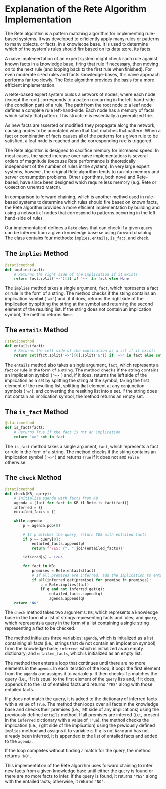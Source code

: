 # Explanation of the Rete Algorithm Implementation

The Rete algorithm is a pattern matching algorithm for implementing rule-based systems. It was developed to efficiently apply many rules or patterns to many objects, or facts, in a knowledge base. It is used to determine which of the system's rules should fire based on its data store, its facts.

A naive implementation of an expert system might check each rule against known facts in a knowledge base, firing that rule if necessary, then moving on to the next rule (and looping back to the first rule when finished). For even moderate sized rules and facts knowledge-bases, this naive approach performs far too slowly. The Rete algorithm provides the basis for a more efficient implementation.

A Rete-based expert system builds a network of nodes, where each node (except the root) corresponds to a pattern occurring in the left-hand-side (the condition part) of a rule. The path from the root node to a leaf node defines a complete rule left-hand-side. Each node has a memory of facts which satisfy that pattern. This structure is essentially a generalized trie.

As new facts are asserted or modified, they propagate along the network, causing nodes to be annotated when that fact matches that pattern. When a fact or combination of facts causes all of the patterns for a given rule to be satisfied, a leaf node is reached and the corresponding rule is triggered.

The Rete algorithm is designed to sacrifice memory for increased speed. In most cases, the speed increase over naïve implementations is several orders of magnitude (because Rete performance is theoretically independent of the number of rules in the system). In very large expert systems, however, the original Rete algorithm tends to run into memory and server consumption problems. Other algorithms, both novel and Rete-based, have since been designed which require less memory (e.g. Rete or Collection Oriented Match).

In comparison to forward chaining, which is another method used in rule-based systems to determine which rules should fire based on known facts, the Rete algorithm provides a more efficient implementation by building and using a network of nodes that correspond to patterns occurring in the left-hand-side of rules

Our implementationf defines a `Rete` class that can check if a given `query` can be inferred from a given knowledge base `KB` using forward chaining. The class contains four methods: `implies`, `entails`, `is_fact`, and `check`.

## The `implies` Method

```python
@staticmethod
def implies(fact):
    # Returns the right side of the implication if it exists
    return fact.split('=>')[1] if '=>' in fact else None
```

The `implies` method takes a single argument, `fact`, which represents a fact or rule in the form of a string. The method checks if the string contains an implication symbol (`'=>'`) and, if it does, returns the right side of the implication by splitting the string at the symbol and returning the second element of the resulting list. If the string does not contain an implication symbol, the method returns `None`.

## The `entails` Method

```python
@staticmethod
def entails(fact):
    # Returns the left side of the implication as a set if it exists
    return set(fact.split('=>')[0].split('&')) if '=>' in fact else set()
```

The `entails` method also takes a single argument, `fact`, which represents a fact or rule in the form of a string. The method checks if the string contains an implication symbol (`'=>'`) and, if it does, returns the left side of the implication as a set by splitting the string at the symbol, taking the first element of the resulting list, splitting that element at any conjunction symbols (`'&'`), and converting the resulting list into a set. If the string does not contain an implication symbol, the method returns an empty set.

## The `is_fact` Method

```python
@staticmethod
def is_fact(fact):
    # Returns True if the fact is not an implication
    return '=>' not in fact
```

The `is_fact` method takes a single argument, `fact`, which represents a fact or rule in the form of a string. The method checks if the string contains an implication symbol (`'=>'`) and returns `True` if it does not and `False` otherwise.

## The `check` Method

```python
@staticmethod
def check(KB, query):
    # Initialize agenda with facts from KB
    agenda = [fact for fact in KB if Rete.is_fact(fact)]
    inferred = {}
    entailed_facts = []

    while agenda:
        p = agenda.pop(0)

        # If p matches the query, return YES with entailed facts
        if p == query[0]:
            entailed_facts.append(p)
            return f'YES: {", ".join(entailed_facts)}'

        inferred[p] = True

        for fact in KB:
            premises = Rete.entails(fact)
            # If all premises are inferred, add the implication to entailed facts and agenda
            if all(inferred.get(premise) for premise in premises):
                q = Rete.implies(fact)
                if q and not inferred.get(q):
                    entailed_facts.append(q)
                    agenda.append(q)
    return 'NO'
```

The `check` method takes two arguments: `KB`, which represents a knowledge base in the form of a list of strings representing facts and rules; and `query`, which represents a query in the form of a list containing a single string representing a fact to be checked.

The method initializes three variables: `agenda`, which is initialized as a list containing all facts (i.e., strings that do not contain an implication symbol) from the knowledge base; `inferred`, which is initialized as an empty dictionary; and `entailed_facts`, which is initialized as an empty list.

The method then enters a loop that continues until there are no more elements in the `agenda`. In each iteration of the loop, it pops the first element from the `agenda` and assigns it to variable `p`. It then checks if `p` matches the query (i.e., if it is equal to the first element of the `query` list) and, if it does, appends it to the list of entailed facts and returns `'YES'` along with those entailed facts.

If `p` does not match the query, it is added to the dictionary of inferred facts with a value of `True`. The method then loops over all facts in the knowledge base and checks their premises (i.e., left side of any implications) using the previously defined `entails` method. If all premises are inferred (i.e., present in the `inferred` dictionary with a value of `True`), the method checks the implication (i.e., right side of the implication) using the previously defined `implies` method and assigns it to variable `q`. If `q` is not `None` and has not already been inferred, it is appended to the list of entailed facts and added to the `agenda`.

If the loop completes without finding a match for the query, the method returns `'NO'`.

This implementation of the Rete algorithm uses forward chaining to infer new facts from a given knowledge base until either the query is found or there are no more facts to infer. If the query is found, it returns `'YES'` along with the entailed facts; otherwise, it returns `'NO'`.